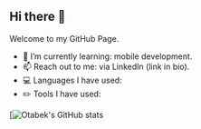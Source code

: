 ## Hi there 👋
Welcome to my GitHub Page.

- 🌱 I’m currently learning: mobile development.
- 📫 Reach out to me: via LinkedIn (link in bio).
- 💻 Languages I have used:
- ✏️ Tools I have used:

[![Otabek's GitHub stats](https://github-readme-stats.vercel.app/api?username=otabek7&show_icons=true&theme=radical)
